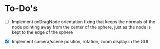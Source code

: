 # To-Do's

- [ ] Implement onDragNode orientation fixing that keeps the normals of the node pointing away from the center of the sphere, just as the node is kept to the edge of the sphere

- [x] Implement camera/scene position, rotation, zoom display in the GUI